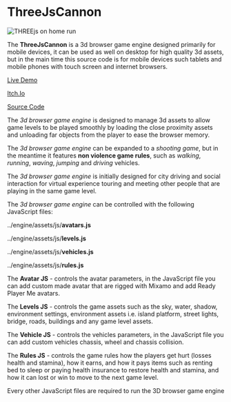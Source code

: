 # ThreeJsCannon

![THREEjs on home run](https://user-images.githubusercontent.com/106228791/235469331-5abd37c6-c7bc-4830-9f17-6cc351f5c96c.jpg)

The **ThreeJsCannon** is a 3d browser game engine designed primarily for mobile devices, it can be used as well on desktop for high quality 3d assets, but in the main time this source code is for mobile devices such tablets and mobile phones with touch screen and internet browsers.

[Live Demo]([https://virtucities.web.app](https://theneoverse.web.app/#threeviewer&&crateria))

[Itch.Io](https://veinsyct.itch.io/threejscannon-virtual-city)

[Source Code](https://sukinatin.web.app/merchandise.html?20230319190741&3D%20Browser%20Game%20Engine%20-%20Source%20Code&Source)

The _3d browser game engine_ is designed to manage 3d assets to allow game levels to be played smoothly by loading the close proximity assets and unloading far objects from the player to ease the browser memory.

The _3d browser game engine_ can be expanded to a _shooting game_, but in the meantime it features **non violence game rules**, such as _walking_, _running_, _waving_, _jumping_ and _driving_ vehicles.

The _3d browser game engine_ is initially designed for city driving and social interaction for virtual experience touring and meeting other people that are playing in the same game level.

The _3d browser game engine_ can be controlled with the following JavaScript files:

 ../engine/assets/js/**avatars.js**
 
 ../engine/assets/js/**levels.js**
 
 ../engine/assets/js/**vehicles.js**
 
 ../engine/assets/js/**rules.js**
 
 The **Avatar JS** - controls the avatar parameters, in the JavaScript file you can add custom made avatar that are rigged with Mixamo and add Ready Player Me avatars.
 
 The **Levels JS** - controls the game assets such as the sky, water, shadow, environment settings, environment assets i.e. island platform, street lights, bridge, roads, buildings and any game level assets.
 
 The **Vehicle JS** - controls the vehicles parameters, in the JavaScript file you can add custom vehicles chassis, wheel and chassis collision.
 
 The **Rules JS** - controls the game rules how the players get hurt (losses health and stamina), how it earns, and how it pays items such as renting bed to sleep or paying health insurance to restore health and stamina, and how it can lost or win to move to the next game level.
 
 Every other JavaScript files are required to run the 3D browser game engine
